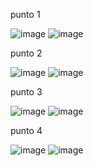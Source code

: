 punto 1


![image](https://github.com/user-attachments/assets/10b43649-72a9-4e6d-8c5b-6d6e2b49d674)
![image](https://github.com/user-attachments/assets/c6e712ed-158f-437c-877d-2b25c83acda2)



punto 2


![image](https://github.com/user-attachments/assets/abf661c9-9ef2-45f1-a708-0dcd2d77ad00)
![image](https://github.com/user-attachments/assets/802a2ea8-c65d-45e4-bf4f-077f99035e6a)


punto 3 


![image](https://github.com/user-attachments/assets/8aa9edba-435e-4a69-af48-5c75bc6787fd)
![image](https://github.com/user-attachments/assets/47a58091-b360-484b-a4c1-dca0734ccd34)



punto 4


![image](https://github.com/user-attachments/assets/154a987c-8f05-45fc-9ec5-3daf712d6be6)
![image](https://github.com/user-attachments/assets/ddde4aa6-ed61-4de4-96c5-9ff9b355d04f)


